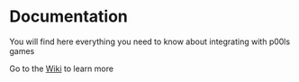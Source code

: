 # Documentation

You will find here everything you need to know about integrating with p00ls games

Go to the [Wiki](../../wiki) to learn more
